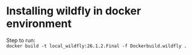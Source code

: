 # Installing wildfly in docker environment

Step to run:   
`docker build -t local_wildfly:26.1.2.Final -f Dockerbuild.wildfly .`
